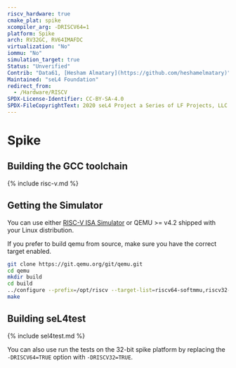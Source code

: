 ```yaml
---
riscv_hardware: true
cmake_plat: spike
xcompiler_arg: -DRISCV64=1
platform: Spike
arch: RV32GC, RV64IMAFDC
virtualization: "No"
iommu: "No"
simulation_target: true
Status: "Unverified"
Contrib: "Data61, [Hesham Almatary](https://github.com/heshamelmatary)"
Maintained: "seL4 Foundation"
redirect_from:
  - /Hardware/RISCV
SPDX-License-Identifier: CC-BY-SA-4.0
SPDX-FileCopyrightText: 2020 seL4 Project a Series of LF Projects, LLC.
---
```


# Spike

## Building the GCC toolchain

{% include risc-v.md %}

## Getting the Simulator
You can use either [RISC-V ISA
Simulator](https://github.com/riscv/riscv-isa-sim) or QEMU >= v4.2 shipped with
your Linux distribution.

If you prefer to build qemu from source, make sure you have the correct target
enabled.

```sh
git clone https://git.qemu.org/git/qemu.git
cd qemu
mkdir build
cd build
../configure --prefix=/opt/riscv --target-list=riscv64-softmmu,riscv32-softmmu
make
```

## Building seL4test

{% include sel4test.md %}

You can also use run the tests on the 32-bit spike platform by replacing
the `-DRISCV64=TRUE` option with `-DRISCV32=TRUE`.
